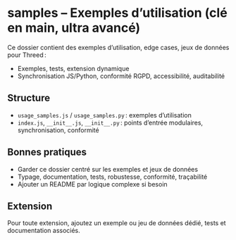 # samples – Exemples d’utilisation (clé en main, ultra avancé)

Ce dossier contient des exemples d’utilisation, edge cases, jeux de données pour Threed :
- Exemples, tests, extension dynamique
- Synchronisation JS/Python, conformité RGPD, accessibilité, auditabilité

## Structure
- `usage_samples.js` / `usage_samples.py` : exemples d’utilisation
- `index.js`, `__init__.js`, `__init__.py` : points d’entrée modulaires, synchronisation, conformité

## Bonnes pratiques
- Garder ce dossier centré sur les exemples et jeux de données
- Typage, documentation, tests, robustesse, conformité, traçabilité
- Ajouter un README par logique complexe si besoin

## Extension
Pour toute extension, ajoutez un exemple ou jeu de données dédié, tests et documentation associés.
